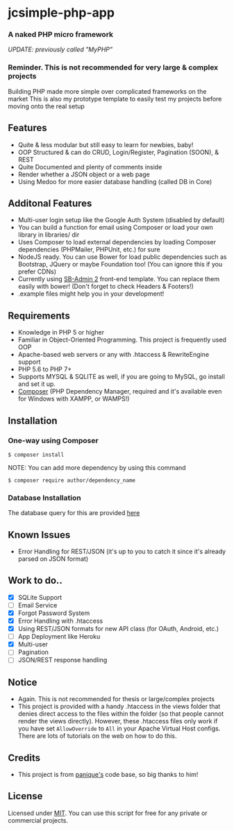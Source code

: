 # jcsimple-php-app
### A naked PHP micro framework
<i>UPDATE: previously called "MyPHP"</i><br />

### Reminder. This is not recommended for very large & complex projects
Building PHP made more simple over complicated frameworks on the market
This is also my prototype template to easily test my projects before moving onto the real setup

## Features
* Quite & less modular but still easy to learn for newbies, baby!
* OOP Structured & can do CRUD, Login/Register, Pagination (SOON), & REST
* Quite Documented and plenty of comments inside
* Render whether a JSON object or a web page
* Using Medoo for more easier database handling (called DB in Core)

## Additonal Features
* Multi-user login setup like the Google Auth System (disabled by default)
* You can build a function for email using Composer or load your own library in libraries/ dir
* Uses Composer to load external dependencies by loading Composer dependencies (PHPMailer, PHPUnit, etc.) for sure
* NodeJS ready. You can use Bower for load public dependencies such as Bootstrap, JQuery or maybe Foundation too! (You can ignore this if you prefer CDNs)
* Currently using [SB-Admin 2](http://startbootstrap.com/template-overviews/sb-admin-2/) front-end template. You can replace them easily with bower! (Don't forget to check Headers & Footers!)
* .example files might help you in your development!

## Requirements
* Knowledge in PHP 5 or higher
* Familiar in Object-Oriented Programming. This project is frequently used OOP
* Apache-based web servers or any with .htaccess & RewriteEngine support
* PHP 5.6 to PHP 7+
* Supports MYSQL & SQLITE as well, if you are going to MySQL, go install and set it up.
* [Composer](https://getcomposer.org) (PHP Dependency Manager, required and it's available even for Windows with XAMPP, or WAMPS!)

## Installation
### One-way using Composer
`$ composer install`

NOTE: You can add more dependency by using this command

`$ composer require author/dependency_name`

### Database Installation
The database query for this are provided [here](https://gist.github.com/jccultima123/5e10a6d9e549778eff40adb5a3556e4a)

## Known Issues
* Error Handling for REST/JSON (it's up to you to catch it since it's already parsed on JSON format)

## Work to do..
- [x] SQLite Support
- [ ] Email Service
- [x] Forgot Password System
- [x] Error Handling with .htaccess
- [x] Using REST/JSON formats for new API class (for OAuth, Android, etc.)
- [ ] App Deployment like Heroku
- [x] Multi-user
- [ ] Pagination
- [ ] JSON/REST response handling

## Notice
* Again. This is not recommended for thesis or large/complex projects
* This project is provided with a handy .htaccess in the views folder that denies direct access to the files within the folder (so that people cannot render the views directly). However, these .htaccess files only work if you have set
`AllowOverride` to `All` in your Apache Virtual Host configs. There are lots of tutorials on the web on how to do this.

## Credits
* This project is from [panique's](https://github.com/panique) code base, so big thanks to him!

## License
Licensed under [MIT](http://www.opensource.org/licenses/mit-license.php). You can use this script for free for any
private or commercial projects.
